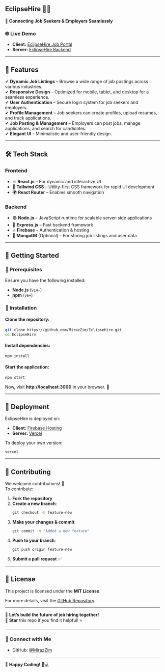 
## **EclipseHire** 🏢💼  
🚀 **Connecting Job Seekers & Employers Seamlessly**  

### 🌐 **Live Demo**  
- **Client:** [EclipseHire Job Portal](https://job-portal-2ca92.web.app/)  
- **Server:** [EclipseHire Backend](https://job-portal-server-kappa-two.vercel.app)  

---

## **📌 Features**
✔ **Dynamic Job Listings** – Browse a wide range of job postings across various industries.  
✔ **Responsive Design** – Optimized for mobile, tablet, and desktop for a seamless experience.  
✔ **User Authentication** – Secure login system for job seekers and employers.  
✔ **Profile Management** – Job seekers can create profiles, upload resumes, and track applications.  
✔ **Job Posting & Management** – Employers can post jobs, manage applications, and search for candidates.  
✔ **Elegant UI** – Minimalistic and user-friendly design.  

---

## **🛠️ Tech Stack**

### **Frontend**
- ⚛ **React.js** – For dynamic and interactive UI  
- 🎨 **Tailwind CSS** – Utility-first CSS framework for rapid UI development  
- 🌍 **React Router** – Enables smooth navigation  

### **Backend**
- 🟢 **Node.js** – JavaScript runtime for scalable server-side applications  
- 🚀 **Express.js** – Fast backend framework  
- 🔥 **Firebase** – Authentication & hosting  
- 💾 **MongoDB** (Optional) – For storing job listings and user data  

---

## **🚀 Getting Started**

### **🔹 Prerequisites**
Ensure you have the following installed:
- **Node.js** (`v14+`)
- **npm** (`v6+`)

### **🔹 Installation**
#### Clone the repository:
```bash
git clone https://github.com/MirazZim/EclipseHire.git
cd EclipseHire
```
#### Install dependencies:
```bash
npm install
```
#### Start the application:
```bash
npm start
```
Now, visit **http://localhost:3000** in your browser. 🎉

---

## **🚀 Deployment**
EclipseHire is deployed on:
- **Client:** [Firebase Hosting](https://job-portal-2ca92.firebaseapp.com)  
- **Server:** [Vercel](https://job-portal-server-kappa-two.vercel.app)  

To deploy your own version:
```bash
vercel
```

---

## **🤝 Contributing**
We welcome contributions! 🚀  
To contribute:
1. **Fork the repository**  
2. **Create a new branch**:  
   ```bash
   git checkout -b feature-new
   ```
3. **Make your changes & commit**:
   ```bash
   git commit -m "Added a new feature"
   ```
4. **Push to your branch**:
   ```bash
   git push origin feature-new
   ```
5. **Submit a pull request** ✅

---

## **📜 License**
This project is licensed under the **MIT License**.

For more details, visit the [GitHub Repository](https://github.com/MirazZim/EclipseHire).

---

🚀 **Let’s build the future of job hiring together!**  
💙 **Star** this repo if you find it helpful! ⭐  

---

### **📩 Connect with Me**
- GitHub: [@MirazZim](https://github.com/MirazZim)  

---

🔗 **Happy Coding!** 🚀💻

